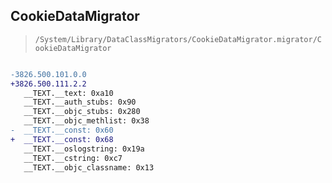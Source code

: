 ## CookieDataMigrator

> `/System/Library/DataClassMigrators/CookieDataMigrator.migrator/CookieDataMigrator`

```diff

-3826.500.101.0.0
+3826.500.111.2.2
   __TEXT.__text: 0xa10
   __TEXT.__auth_stubs: 0x90
   __TEXT.__objc_stubs: 0x280
   __TEXT.__objc_methlist: 0x38
-  __TEXT.__const: 0x60
+  __TEXT.__const: 0x68
   __TEXT.__oslogstring: 0x19a
   __TEXT.__cstring: 0xc7
   __TEXT.__objc_classname: 0x13

```

